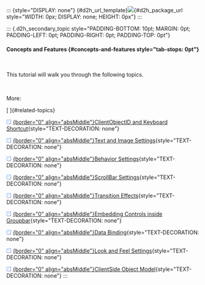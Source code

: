 ::: {style="DISPLAY: none"}
[](ms-xhelp:///?Id=d2h_url_template){#d2h_url_template}![](!package_url!){#d2h_package_url style="WIDTH: 0px; DISPLAY: none; HEIGHT: 0px"}
:::

::: {.d2h_secondary_topic style="PADDING-BOTTOM: 10pt; MARGIN: 0pt; PADDING-LEFT: 0pt; PADDING-RIGHT: 0pt; PADDING-TOP: 0pt"}
#### Concepts and Features {#concepts-and-features style="tab-stops: 0pt"}

 

This tutorial will walk you through the following topics.

 

More:

[ ]{#related-topics}

[![](button.gif){border="0" align="absMiddle"}ClientObjectID and Keyboard Shortcut](ms-xhelp:///?Id=42751976-01bd-492b-aa18-2410aab2f8d8){style="TEXT-DECORATION: none"}

[![](button.gif){border="0" align="absMiddle"}Text and Image Settings](ms-xhelp:///?Id=38bea5b7-dbe5-4d55-afd9-b72a53f0f127){style="TEXT-DECORATION: none"}

[![](button.gif){border="0" align="absMiddle"}Behavior Settings](ms-xhelp:///?Id=92bd6ff7-65cb-46fb-8b94-e4f74fe7f3bd){style="TEXT-DECORATION: none"}

[![](button.gif){border="0" align="absMiddle"}ScrollBar Settings](ms-xhelp:///?Id=65e7201c-bd69-4cae-9b0d-afd33e8b29a9){style="TEXT-DECORATION: none"}

[![](button.gif){border="0" align="absMiddle"}Transition Effects](ms-xhelp:///?Id=3f3a0cb5-6d7d-483c-a204-d78cf7b729bf){style="TEXT-DECORATION: none"}

[![](button.gif){border="0" align="absMiddle"}Embedding Controls inside Groupbar](ms-xhelp:///?Id=1a4ee535-a03e-4c4b-a3f6-7ad67d80f77d){style="TEXT-DECORATION: none"}

[![](button.gif){border="0" align="absMiddle"}Data Binding](ms-xhelp:///?Id=6ce7ba26-4ff0-4e1d-ad97-41679de9f69d){style="TEXT-DECORATION: none"}

[![](button.gif){border="0" align="absMiddle"}Look and Feel Settings](ms-xhelp:///?Id=54c885aa-0833-44d0-9d08-03aa472ed489){style="TEXT-DECORATION: none"}

[![](button.gif){border="0" align="absMiddle"}ClientSide Object Model](ms-xhelp:///?Id=e1a6dc76-ff93-4847-a99a-4ae6dad12078){style="TEXT-DECORATION: none"}
:::
